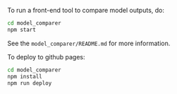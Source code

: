 To run a front-end tool to compare model outputs, do:

```sh
cd model_comparer
npm start
```

See the `model_comparer/README.md` for more information.

To deploy to github pages:

```sh
cd model_comparer
npm install
npm run deploy
```

